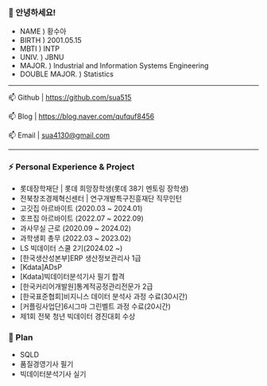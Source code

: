 ### 👋 안녕하세요!

- NAME  ) 황수아
- BIRTH ) 2001.05.15
- MBTI  ) INTP
- UNIV. ) JBNU
- MAJOR. ) Industrial and Information Systems Engineering
- DOUBLE MAJOR. ) Statistics

------------------------
📫 Github | https://github.com/sua515


📫 Blog   | https://blog.naver.com/qufquf8456


📫 Email  | sua4130@gmail.com 

-------------------------

### ⚡ Personal Experience & Project 

- 롯데장학재단         | 롯데 희망장학생(롯데 38기 멘토링 장학생)
- 전북창조경제혁신센터  | 연구개발특구진흥재단 직무인턴
- 고깃집 아르바이트 (2020.03 ~ 2024.01)  
- 호프집 아르바이트 (2022.07 ~ 2022.09)
- 과사무실 근로 (2020.09 ~ 2024.02)
- 과학생회 총무 (2022.03 ~ 2023.02)
- LS 빅데이터 스쿨 2기(2024.02 ~)
- [한국생산성본부]ERP 생산정보관리사 1급
- [Kdata]ADsP
- [Kdata]빅데이터분석기사 필기 합격
- [한국커리어개발원]통계적공정관리전문가 2급
- [한국표준협회]비지니스 데이터 분석사 과정 수료(30시간)
- [커플링사업단]6시그마 그린벨트 과정 수료(20시간)
- 제1회 전북 청년 빅데이터 경진대회 수상 
  

### 🤔 Plan
- SQLD
- 품질경영기사 필기
- 빅데이터분석기사 실기

<!--
**sua515/sua515** is a ✨ _special_ ✨ repository because its `README.md` (this file) appears on your GitHub profile.

Here are some ideas to get you started:

- 🔭 I’m currently working on ...
- 🌱 I’m currently learning ...
- 👯 I’m looking to collaborate on ...
- 🤔 I’m looking for help with ...
- 💬 Ask me about ...
- 📫 How to reach me: ...
- 😄 Pronouns: ...
- ⚡ Fun fact: ...
-->
